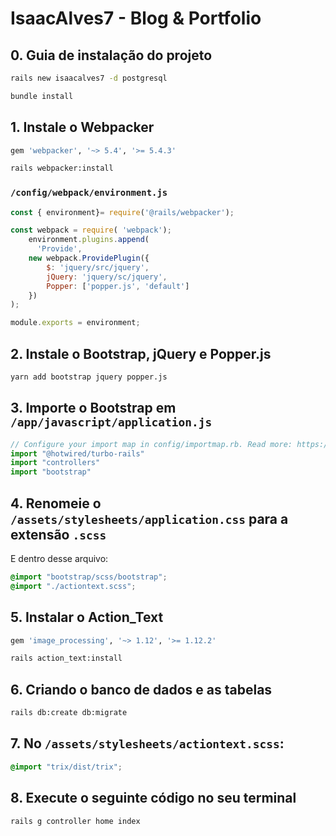 # IsaacAlves7 - Blog & Portfolio 

## 0. Guia de instalação do projeto
```sh
rails new isaacalves7 -d postgresql
```

```sh
bundle install
```

## 1. Instale o Webpacker
```ruby
gem 'webpacker', '~> 5.4', '>= 5.4.3'
```

```sh
rails webpacker:install
```

### `/config/webpack/environment.js`

```javascript
const { environment}= require('@rails/webpacker');

const webpack = require( 'webpack');
    environment.plugins.append(
      'Provide',
    new webpack.ProvidePlugin({
        $: 'jquery/src/jquery',
        jQuery: 'jquery/sc/jquery',
        Popper: ['popper.js', 'default']
    })
);

module.exports = environment;
```

## 2. Instale o Bootstrap, jQuery e Popper.js
```sh
yarn add bootstrap jquery popper.js
```

## 3. Importe o Bootstrap em `/app/javascript/application.js`
```javascript
// Configure your import map in config/importmap.rb. Read more: https://github.com/rails/importmap-rails
import "@hotwired/turbo-rails"
import "controllers"
import "bootstrap"
```

## 4. Renomeie o `/assets/stylesheets/application.css` para a extensão `.scss`

E dentro desse arquivo:
```scss
@import "bootstrap/scss/bootstrap"; 
@import "./actiontext.scss";
```

## 5. Instalar o Action_Text

```ruby
gem 'image_processing', '~> 1.12', '>= 1.12.2'
```

```sh
rails action_text:install
```

## 6. Criando o banco de dados e as tabelas

```sh
rails db:create db:migrate
```

## 7. No `/assets/stylesheets/actiontext.scss`:

```scss
@import "trix/dist/trix";
```

## 8. Execute o seguinte código no seu terminal

```sh
rails g controller home index
```